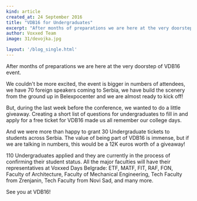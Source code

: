 ```yaml
---
kind: article
created_at: 24 September 2016
title: "VDB16 for Undergraduates"
excerpt: "After months of preparations we are here at the very doorstep of VDB16 event. "
author: Voxxed Team
image: 31/devojka.jpg

layout: '/blog_single.html'
---
```


After months of preparations we are here at the very doorstep of VDB16 event. 

We couldn't be more excited, the event is bigger in numbers of attendees, we have 70 foreign speakers coming to Serbia, we have build the scenery from the ground up in Belexpocenter and we are almost ready to kick off! 

But, during the last week before the conference, we wanted to do a little giveaway. Creating a short list of questions for undergraduates to fill in and apply for a free ticket for VDB16 made us all remember our college days.

And we were more than happy to grant 30 Undergraduate tickets to students across Serbia. The value of being part of VDB16 is immense, but if we are talking in numbers, this would be a 12K euros worth of a giveaway! 

110 Undergraduates applied and they are currently in the process of confirming their student status. All the major faculties will have their representatives at Voxxed Days Belgrade: ETF, MATF, FIT, RAF, FON, Faculty of Architecture, Faculty of Mechanical Engineering, Tech Faculty from Zrenjanin, Tech Faculty from Novi Sad, and many more. 

See you at VDB16! 
